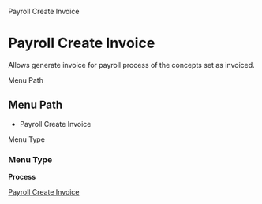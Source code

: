 
Payroll Create Invoice
# Payroll Create Invoice


Allows generate invoice for payroll process of the concepts set as invoiced.

Menu Path
## Menu Path



- Payroll Create Invoice

Menu Type
### Menu Type

**Process**


[Payroll Create Invoice](functional-guide/process/process-hr_create-invoice.md)